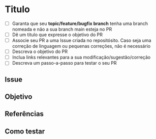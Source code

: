 # Titulo

<!-- Por favor descreva seu pull request aqui. -->

- [ ] Garanta que seu **topic/feature/bugfix branch** tenha uma branch nomeada e não a sua branch main esteja no PR
- [ ] Dê um titulo que expresse o objetivo do PR
- [ ] Associe seu PR a uma Issue criada no repositósito. Caso seja uma correção de linguagem ou pequenas correções, não é necessário
- [ ] Descreva o objetivo do PR
- [ ] Inclua links relevantes para a sua modificação/sugestão/correção
- [ ] Descreva um passo-a-passo para testar o seu PR

## Issue

<!-- Link da issue -->

## Objetivo

<!-- Descrição do objetivo -->

## Referências

<!-- Links relevantes -->

## Como testar

<!-- Passo a passo -->

<!--
Marque um `x` dentro de [ ] para os itens que você forneceu informação
Para modificar este template no seu repositório, basta criar o arquivo .github/pull_request_template.md nele.
-->
